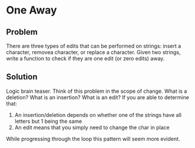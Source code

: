 # One Away

## Problem
There are three types of edits that can be performed on strings: insert a character, removea character,
or replace a character. Given two strings, write a function to check if they are one edit (or zero edits)
away.

## Solution
Logic brain teaser. Think of this problem in the scope of change. What is a deletion? What is an insertion?
What is an edit? If you are able to determine that:
1. An insertion/deletion depends on whether one of the strings have all letters but 1 being the same
2. An edit means that you simply need to change the char in place

While progressing through the loop this pattern will seem more evident.